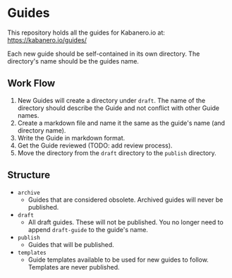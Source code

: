 # Guides
This repository holds all the guides for Kabanero.io at: https://kabanero.io/guides/

Each new guide should be self-contained in its own directory. The directory's name should be the guides name.

## Work Flow

1. New Guides will create a directory under `draft`. The name of the directory should describe the Guide and not conflict with other Guide names.
1. Create a markdown file and name it the same as the guide's name (and directory name).
1. Write the Guide in markdown format.
1. Get the Guide reviewed (TODO: add review process).
1. Move the directory from the `draft` directory to the `publish` directory.

## Structure

- `archive`
   - Guides that are considered obsolete. Archived guides will never be published.
- `draft`
   - All draft guides. These will not be published. You no longer need to append `draft-guide` to the guide's name.
- `publish`
   - Guides that will be published.
- `templates`
   - Guide templates available to be used for new guides to follow. Templates are never published.